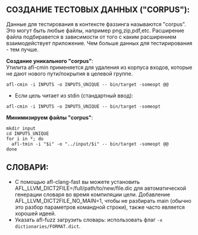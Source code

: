 ## СОЗДАНИЕ ТЕСТОВЫХ ДАННЫХ ("CORPUS"):  
Данные для тестирования в контексте фаззинга называются "corpus". Это могут быть любые файлы, например png,zip,pdf,etc. Расширение файла подбиравется в зависимости от того с каким расширением взаимодействует приложение. Чем больше данных для тестирирования - тем лучше.  

**Создание уникального "corpus"**:  
Утилита afl-cmin применяется для удаления из корпуса входов, которые не дают нового пути/покрытия в целевой группе.
```
afl-cmin -i INPUTS -o INPUTS_UNIQUE -- bin/target -someopt @@
```

- Если цель читает из stdin (стандартный ввод):
```
afl-cmin -i INPUTS -o INPUTS_UNIQUE -- bin/target -someopt
```
**Минимизируем файлы "corpus"**:  
```
mkdir input
cd INPUTS_UNIQUE
for i in *; do
  afl-tmin -i "$i" -o "../input/$i" -- bin/target -someopt @@
done
```

## СЛОВАРИ:  
- С помощью afl-clang-fast вы можете установить AFL_LLVM_DICT2FILE=/full/path/to/new/file.dic для автоматической генерации словаря во время компиляции цели. Добавление AFL_LLVM_DICT2FILE_NO_MAIN=1, чтобы не разбирать main (обычно это разбор параметров командной строки), также часто является хорошей идеей.  
- Указать afl-fuzz загрузить словарь: использовать флаг ```-x dictionaries/FORMAT.dict```.  
